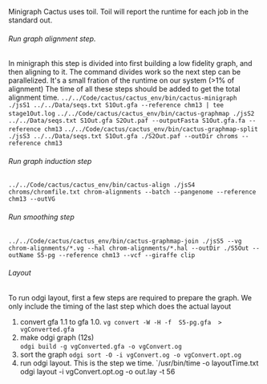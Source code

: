 Minigraph Cactus uses toil. Toil will report the runtime for each job in the
standard out.
###### Run graph alignment step.
In minigraph this step is divided into first building a low fidelity graph, and 
then aligning to it. The command divides work so the next step can be
parallelized. It's a small fration of the runtime on our system (>1\% of
alignment) The time of all these steps should be added to get the
total alignment time.
`../../Code/cactus/cactus_env/bin/cactus-minigraph ./jsS1 ../../Data/seqs.txt S1Out.gfa --reference chm13 | tee stage1Out.log`
`../../Code/cactus/cactus_env/bin/cactus-graphmap ./jsS2 ../../Data/seqs.txt S1Out.gfa S2Out.paf --outputFasta S1Out.gfa.fa --reference chm13`
`../../Code/cactus/cactus_env/bin/cactus-graphmap-split ./jsS3 ../../Data/seqs.txt S1Out.gfa ./S2Out.paf --outDir chroms --reference chm13`
###### Run graph induction step
`../../Code/cactus/cactus_env/bin/cactus-align ./jsS4 chroms/chromfile.txt chrom-alignments --batch --pangenome --reference chm13 --outVG`
###### Run smoothing step
`../../Code/cactus/cactus_env/bin/cactus-graphmap-join ./jsS5 --vg chrom-alignments/*.vg --hal chrom-alignments/*.hal --outDir ./S5Out --outName S5-pg --reference chm13 --vcf --giraffe clip`

###### Layout
To run odgi layout, first a few steps are required to prepare the graph. We
only include the timing of the last step which does the actual layout
1. convert gfa 1.1 to gfa 1.0.
   `vg convert -W -H -f  S5-pg.gfa  > vgConverted.gfa`
2. make odgi graph (12s)                                                             
   `odgi build -g vgConverted.gfa -o vgConvert.og`
3. sort the graph
   `odgi sort -O -i vgConvert.og -o vgConvert.opt.og`
4. run odgi layout. This is the step we time.
  `/usr/bin/time -o layoutTime.txt odgi layout -i vgConvert.opt.og -o out.lay -t 56 
